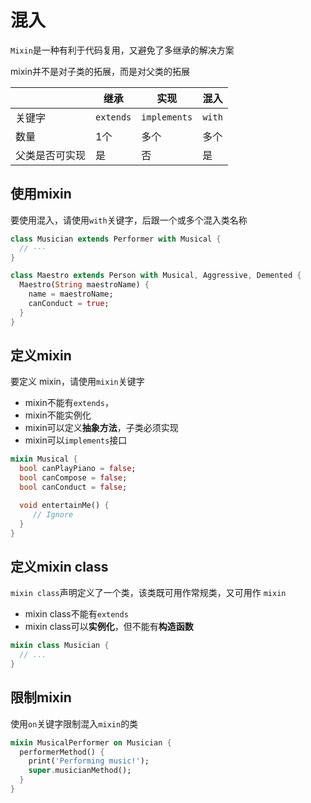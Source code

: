 # 混入

`Mixin`是一种有利于代码复用，又避免了多继承的解决方案

<note>mixin并不是对子类的拓展，而是对父类的拓展</note>

|                | 继承      | 实现         | 混入   |
| -------------- | --------- | ------------ | ------ |
| 关键字         | `extends` | `implements` | `with` |
| 数量           | 1个       | 多个         | 多个   |
| 父类是否可实现 | 是        | 否           | 是     |



## 使用mixin

要使用混入，请使用`with`关键字，后跟一个或多个混入类名称

```dart
class Musician extends Performer with Musical {
  // ···
}

class Maestro extends Person with Musical, Aggressive, Demented {
  Maestro(String maestroName) {
    name = maestroName;
    canConduct = true;
  }
}
```



## 定义mixin

要定义 mixin，请使用`mixin`关键字

- mixin不能有`extends`，
- mixin不能实例化
- mixin可以定义**抽象方法**，子类必须实现
- mixin可以`implements`接口

```dart
mixin Musical {
  bool canPlayPiano = false;
  bool canCompose = false;
  bool canConduct = false;

  void entertainMe() {
     // Ignore
  }
}
```



## 定义mixin class

`mixin class`声明定义了一个类，该类既可用作常规类，又可用作 `mixin`

- mixin class不能有`extends`
- mixin class可以**实例化**，但不能有**构造函数**

```dart
mixin class Musician {
  // ...
}
```



## 限制mixin

使用`on`关键字限制混入`mixin`的类

```dart
mixin MusicalPerformer on Musician {
  performerMethod() {
    print('Performing music!');
    super.musicianMethod();
  }
}
```

